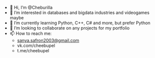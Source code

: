 - 👋 Hi, I’m @Cheburilla
- 👀 I’m interested in databases and bigdata industries and videogames maybe
- 🌱 I’m currently learning Python, C++, C# and more, but prefer Python
- 💞️ I’m looking to collaborate on any projects for my portfolio
- 📫 How to reach me: 
  - sanya.safron2003@gmail.com
  - vk.com/cheebupel
  - t.me/cheebupel

<!---
Cheburilla/Cheburilla is a ✨ special ✨ repository because its `README.md` (this file) appears on your GitHub profile.
You can click the Preview link to take a look at your changes.
--->
